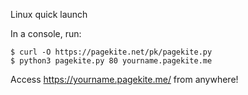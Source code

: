 Linux quick launch

In a console, run:

    $ curl -O https://pagekite.net/pk/pagekite.py
    $ python3 pagekite.py 80 yourname.pagekite.me 

Access https://yourname.pagekite.me/ from anywhere!

